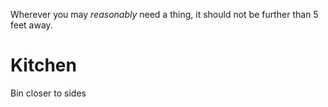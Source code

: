 Wherever you may *reasonably* need a thing, it should not be further than 5 feet away. 

# Kitchen
Bin closer to sides
